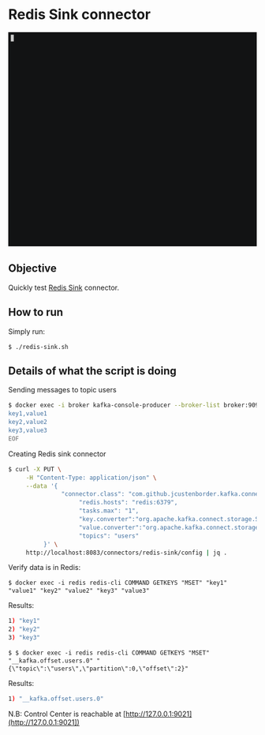 # Redis Sink connector

![asciinema](https://github.com/vdesabou/gifs/blob/master/connect/connect-redis-sink/asciinema.gif?raw=true)

## Objective

Quickly test [Redis Sink](https://docs.confluent.io/current/connect/kafka-connect-hbase/index.html#quick-start) connector.




## How to run

Simply run:

```
$ ./redis-sink.sh
```

## Details of what the script is doing

Sending messages to topic users

```bash
$ docker exec -i broker kafka-console-producer --broker-list broker:9092 --topic users --property parse.key=true --property key.separator=, << EOF
key1,value1
key2,value2
key3,value3
EOF
```

Creating Redis sink connector

```bash
$ curl -X PUT \
     -H "Content-Type: application/json" \
     --data '{
               "connector.class": "com.github.jcustenborder.kafka.connect.redis.RedisSinkConnector",
                    "redis.hosts": "redis:6379",
                    "tasks.max": "1",
                    "key.converter":"org.apache.kafka.connect.storage.StringConverter",
                    "value.converter":"org.apache.kafka.connect.storage.StringConverter",
                    "topics": "users"
          }' \
     http://localhost:8083/connectors/redis-sink/config | jq .
```

Verify data is in Redis:

```
$ docker exec -i redis redis-cli COMMAND GETKEYS "MSET" "key1" "value1" "key2" "value2" "key3" "value3"
```

Results:

```bash
1) "key1"
2) "key2"
3) "key3"
```

```
$ $ docker exec -i redis redis-cli COMMAND GETKEYS "MSET" "__kafka.offset.users.0" "{\"topic\":\"users\",\"partition\":0,\"offset\":2}"
```

Results:

```bash
1) "__kafka.offset.users.0"
```




N.B: Control Center is reachable at [http://127.0.0.1:9021](http://127.0.0.1:9021])
